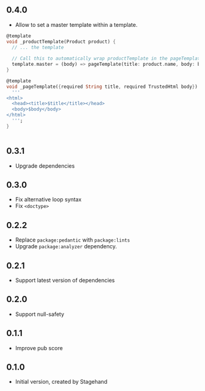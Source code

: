 ## 0.4.0

- Allow to set a master template within a template.
```dart
@template
void _productTemplate(Product product) {
  // ... the template
  
  // Call this to automatically wrap productTemplate in the pageTemplate
  template.master = (body) => pageTemplate(title: product.name, body: body);
}

@template
void _pageTemplate({required String title, required TrustedHtml body}) {
  '''
<html>
  <head><title>$title</title></head>
  <body>$body</body>
</html>
  ''';
}
 
```

## 0.3.1

- Upgrade dependencies

## 0.3.0

- Fix alternative loop syntax
- Fix `<doctype>`

## 0.2.2

- Replace `package:pedantic` with `package:lints`
- Upgrade `package:analyzer` dependency.

## 0.2.1

- Support latest version of dependencies

## 0.2.0

- Support null-safety

## 0.1.1

- Improve pub score

## 0.1.0

- Initial version, created by Stagehand

